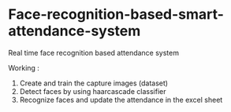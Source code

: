 # Face-recognition-based-smart-attendance-system
Real time face recognition based attendance system

Working :
1. Create and train the capture images (dataset)
2. Detect  faces by using haarcascade classifier 
3. Recognize faces and update the attendance in the excel sheet

